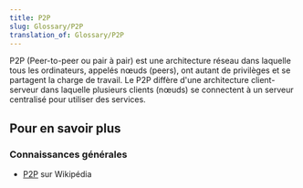```yaml
---
title: P2P
slug: Glossary/P2P
translation_of: Glossary/P2P
---
```


P2P (Peer-to-peer ou pair à pair) est une architecture réseau dans laquelle tous les ordinateurs, appelés nœuds (peers), ont autant de privilèges et se partagent la charge de travail. Le P2P diffère d'une architecture client-serveur dans laquelle plusieurs clients (nœuds) se connectent à un serveur centralisé pour utiliser des services.

## Pour en savoir plus

### Connaissances générales

- [P2P](https://fr.wikipedia.org/wiki/Pair_%C3%A0_pair) sur Wikipédia
